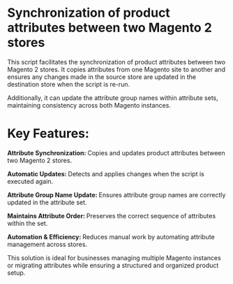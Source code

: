 # Synchronization of product attributes between two Magento 2 stores

This script facilitates the synchronization of product attributes between two Magento 2 stores. It copies attributes from one Magento site to another and ensures any changes made in the source store are updated in the destination store when the script is re-run. 

Additionally, it can update the attribute group names within attribute sets, maintaining consistency across both Magento instances.

# Key Features:

<strong>Attribute Synchronization: </strong> Copies and updates product attributes between two Magento 2 stores. <br>

<strong>Automatic Updates: </strong> Detects and applies changes when the script is executed again. <br>

<strong>Attribute Group Name Update: </strong> Ensures attribute group names are correctly updated in the attribute set.<br>

<strong>Maintains Attribute Order: </strong> Preserves the correct sequence of attributes within the set. <br>

<strong>Automation & Efficiency: </strong> Reduces manual work by automating attribute management across stores. <br>

This solution is ideal for businesses managing multiple Magento instances or migrating attributes while ensuring a structured and organized product setup.
